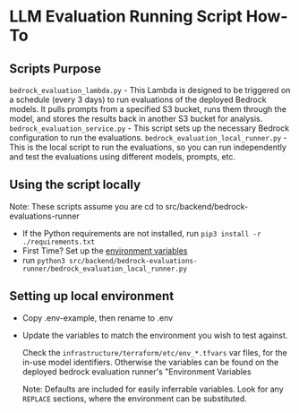 # LLM Evaluation Running Script How-To

## Scripts Purpose

`bedrock_evaluation_lambda.py` - This Lambda is designed to be triggered on a schedule (every 3 days) to run evaluations of the deployed Bedrock models. It pulls prompts from a specified S3 bucket, runs them through the model, and stores the results back in another S3 bucket for analysis.
`bedrock_evaluation_service.py` - This script sets up the necessary Bedrock configuration to run the evaluations.
`bedrock_evaluation_local_runner.py` - This is the local script to run the evaluations, so you can run independently and test the evaluations using different models, prompts, etc.

## Using the script locally

Note: These scripts assume you are cd to src/backend/bedrock-evaluations-runner

- If the Python requirements are not installed, run `pip3 install -r ./requirements.txt`
- First Time? Set up the [environment variables](#setting-up-local-environment)
- run `python3 src/backend/bedrock-evaluations-runner/bedrock_evaluation_local_runner.py`

## Setting up local environment

- Copy .env-example, then rename to .env
- Update the variables to match the environment you wish to test against.

  Check the `infrastructure/terraform/etc/env_*.tfvars` var files, for the in-use model identifiers.
  Otherwise the variables can be found on the deployed bedrock evaluation runner's "Environment Variables

  Note: Defaults are included for easily inferrable variables. Look for any `REPLACE` sections, where the environment can be substituted.
